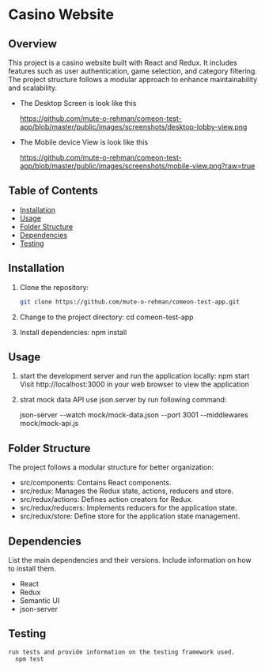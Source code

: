 # Casino Website

## Overview

This project is a casino website built with React and Redux. It includes features such as user authentication, game selection, and category filtering. The project structure follows a modular approach to enhance maintainability and scalability.

- The Desktop Screen is look like this

  https://github.com/mute-o-rehman/comeon-test-app/blob/master/public/images/screenshots/desktop-lobby-view.png

- The Mobile device View is look like this

  https://github.com/mute-o-rehman/comeon-test-app/blob/master/public/images/screenshots/mobile-view.png?raw=true

## Table of Contents

- [Installation](#installation)
- [Usage](#usage)
- [Folder Structure](#folder-structure)
- [Dependencies](#dependencies)
- [Testing](#testing)

## Installation

1. Clone the repository:

   ```bash
   git clone https://github.com/mute-o-rehman/comeon-test-app.git

   ```

2. Change to the project directory:
   cd comeon-test-app
3. Install dependencies:
   npm install

## Usage

1. start the development server and run the application locally:
   npm start
   Visit http://localhost:3000 in your web browser to view the application

2. strat mock data API use json.server by run following command:

   json-server --watch mock/mock-data.json --port 3001 --middlewares mock/mock-api.js

## Folder Structure

The project follows a modular structure for better organization:

- src/components: Contains React components.
- src/redux: Manages the Redux state, actions, reducers and store.
- src/redux/actions: Defines action creators for Redux.
- src/redux/reducers: Implements reducers for the application state.
- src/redux/store: Define store for the application state management.

## Dependencies

List the main dependencies and their versions. Include information on how to install them.

- React
- Redux
- Semantic UI
- json-server

## Testing

    run tests and provide information on the testing framework used.
      npm test
